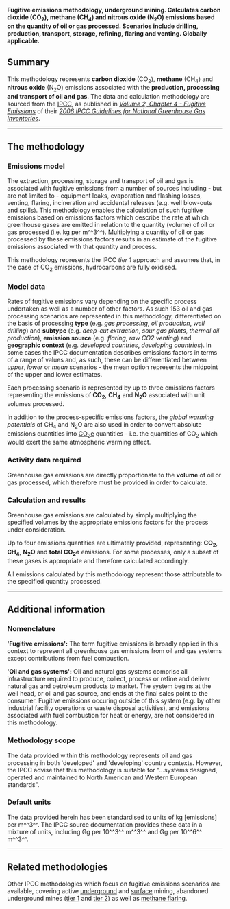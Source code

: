 **Fugitive emissions methodology, underground mining. Calculates carbon
dioxide (CO<sub>2</sub>), methane (CH<sub>4</sub>) and nitrous oxide (N<sub>2</sub>O)
emissions based on the quantity of oil or gas processed. Scenarios
include drilling, production, transport, storage, refining, flaring and
venting. Globally applicable.**

## Summary

This methodology represents **carbon dioxide** (CO<sub>2</sub>), **methane**
(CH<sub>4</sub>) and **nitrous oxide** (N<sub>2</sub>O) emissions associated with the
**production, processing and transport of oil and gas**. The data and
calculation methodology are sourced from the [IPCC](IPCC), as published
in *[Volume 2, Chapter 4 - Fugitive
Emissions](http://www.ipcc-nggip.iges.or.jp/public/2006gl/pdf/2_Volume2/V2_4_Ch4_Fugitive_Emissions.pdf)*
of their *[2006 IPCC Guidelines for National Greenhouse Gas
Inventories](http://www.ipcc-nggip.iges.or.jp/public/2006gl/index.html)*.

-----

## The methodology

### Emissions model

The extraction, processing, storage and transport of oil and gas is
associated with fugitive emissions from a number of sources including -
but are not limited to - equipment leaks, evaporation and flashing
losses, venting, flaring, incineration and accidental releases (e.g.
well blow-outs and spills). This methodology enables the calculation of
such fugitive emissions based on emissions factors which describe the
rate at which greenhouse gases are emitted in relation to the quantity
(volume) of oil or gas processed (i.e. kg per m^^3^^). Multiplying a
quantity of oil or gas processed by these emissions factors results in
an estimate of the fugitive emissions associated with that quantity and
process.

This methodology represents the IPCC *tier 1* approach and assumes that,
in the case of CO<sub>2</sub> emissions, hydrocarbons are fully oxidised.

### Model data

Rates of fugitive emissions vary depending on the specific process
undertaken as well as a number of other factors. As such 153 oil and gas
processing scenarios are represented in this methodology, differentiated
on the basis of processing **type** (e.g. *gas processing*, *oil
production*, *well drilling*) and **subtype** (e.g. *deep-cut
extraction*, *sour gas plants*, *thermal oil production*), **emission
source** (e.g. *flaring*, *raw CO2 venting*) and **geographic context**
(e.g. *developed countries*, *developing countries*). In some cases the
IPCC documentation describes emissions factors in terms of a range of
values and, as such, these can be differentiated between *upper*,
*lower* or *mean* scenarios - the mean option represents the midpoint of
the upper and lower estimates.

Each processing scenario is represented by up to three emissions factors
representing the emissions of **CO<sub>2</sub>**, **CH<sub>4</sub>** and **N<sub>2</sub>O**
associated with unit volumes processed.

In addition to the process-specific emissions factors, the *global
warming potentials* of CH<sub>4</sub> and N<sub>2</sub>O are also used in order to
convert absolute emissions quantities into
[CO<sub>2</sub>e](Greenhouse_gases_Global_warming_potentials) quantities - i.e.
the quantities of CO<sub>2</sub> which would exert the same atmospheric warming
effect.

### Activity data required

Greenhouse gas emissions are directly proportionate to the **volume** of
oil or gas processed, which therefore must be provided in order to
calculate.

### Calculation and results

Greenhouse gas emissions are calculated by simply multiplying the
specified volumes by the appropriate emissions factors for the process
under consideration.

Up to four emissions quantities are ultimately provided, representing:
**CO<sub>2</sub>**, **CH<sub>4</sub>**, **N<sub>2</sub>O** and **total CO<sub>2</sub>e** emissions.
For some processes, only a subset of these gases is appropriate and
therefore calculated accordingly.

All emissions calculated by this methodology represent those
attributable to the specified quantity processed.

-----

## Additional information

### Nomenclature

**'Fugitive emissions':** The term fugitive emissions is broadly applied
in this context to represent all greenhouse gas emissions from oil and
gas systems except contributions from fuel combustion.

**'Oil and gas systems':** Oil and natural gas systems comprise all
infrastructure required to produce, collect, process or refine and
deliver natural gas and petroleum products to market. The system begins
at the well head, or oil and gas source, and ends at the final sales
point to the consumer. Fugitive emissions occuring outside of this
system (e.g. by other industrial facility operations or waste disposal
activities), and emissions associated with fuel combustion for heat or
energy, are not considered in this methodology.

### Methodology scope

The data provided within this methodology represents oil and gas
processing in both 'developed' and 'developing' country contexts.
However, the IPCC advise that this methodology is suitable for
"...systems designed, operated and maintained to North American and
Western European standards".

### Default units

The data provided herein has been standardised to units of kg
\[emissions\] per m^^3^^. The IPCC source documentation provides these
data in a mixture of units, including Gg per 10^^3^^ m^^3^^ and Gg per
10^^6^^ m^^3^^.

-----

## Related methodologies

Other IPCC methodologies which focus on fugitive emissions scenarios are
available, covering active [underground](Underground_mining) and
[surface](Surface_mining) mining, abandoned underground mines
([tier 1](Generic_abandoned_mines) and
[tier 2](User_defined_abandoned_mines)) as well as [methane
flaring](Methane_flaring).
